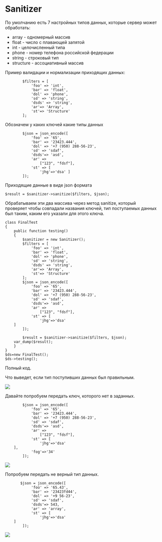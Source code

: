 # Sanitizer
По умолчанию есть 7 настройных типов данных, которые сервер может обработать:

* array - одномерный массив
* float - число с плавающей запятой
* int - целочисленный типа
* phone - номер телефона российской федерации
* string - строковый тип
* structure - ассоциативный массив

Пример валидации и нормализации приходящих данных:
~~~
        $filters = [
            'foo' => 'int',
            'bar' => 'float',
            'dol' => 'phone',
            'sd' => 'string',
            'dsds' => 'string',
            'ar'=> 'Array',
            'st'=> 'Structure'
        ];
~~~
Обозначем у каких ключей какие типы данных


~~~
        $json = json_encode([
            'foo' => '65',
            'bar' => '23423.444',
            'dol' => '+7 (950) 288-56-23',
            'sd' => 'sdaf',
            'dsds'=> 'asd',
            'ar' =>
                ["123", "fdsf"],
            'st' => [
                'jhg'=>'dsa' ]
        ]);
~~~
Приходящие данные в виде json формата

~~~
$result = $sanitizer->sanitize($filters, $json);
~~~
Обрабатываем эти два массива через метод sanitize, который проверяет чтобы совпадали названия ключей, тип поступаемых данных был таким, каким его указали для этого ключа.
~~~
class FinalTest
{
    public function testing()
    {
        $sanitizer = new Sanitizer();
        $filters = [
            'foo' => 'int',
            'bar' => 'float',
            'dol' => 'phone',
            'sd' => 'string',
            'dsds' => 'string',
            'ar'=> 'Array',
            'st'=> 'Structure'
        ];
        $json = json_encode([
            'foo' => '65',
            'bar' => '23423.444',
            'dol' => '+7 (950) 288-56-23',
            'sd' => 'sdaf',
            'dsds'=> 'asd',
            'ar' =>
                ["123", "fdsf"],
            'st' => [
                'jhg'=>'dsa'
    ]
        ]);

        $result = $sanitizer->sanitize($filters, $json);
    var_dump($result);
    }
}
$ds=new FinalTest();
$ds->testing();
~~~
Полный код.

Что выведет, если тип поступивших данных был правильным.

![](C:\Users\Toxin\Documents\Lightshot\Screenshot_272.png)

Давайте попробуем передать ключ, которого нет в заданных.
~~~
        $json = json_encode([
            'foo' => '65',
            'bar' => '23423.444',
            'dol' => '+7 (950) 288-56-23',
            'sd' => 'sdaf',
            'dsds'=> 'asd',
            'ar' =>
                ["123", "fdsf"],
            'st' => [
                'jhg'=>'dsa'
    ],
            'fog'=>'34'
        ]);
~~~
![](C:\Users\Toxin\Documents\Lightshot\Screenshot_273.png)

Попробуем передать не верный тип данных.
~~~
       $json = json_encode([
            'foo' => '65.43',
            'bar' => '23423fd44',
            'dol' => '+9 56-23',
            'sd' => 'sdaf',
            'dsds'=> 543,
            'ar' => 'array',
            'st' => [
                'jhg'=>'dsa'
    ]
        ]);
~~~
![](C:\Users\Toxin\Documents\Lightshot\Screenshot_274.png)